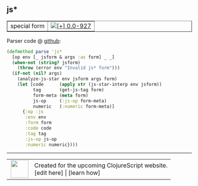 ## js\*



 <table border="1">
<tr>
<td>special form</td>
<td><a href="https://github.com/cljsinfo/cljs-api-docs/tree/0.0-927"><img valign="middle" alt="[+] 0.0-927" title="Added in 0.0-927" src="https://img.shields.io/badge/+-0.0--927-lightgrey.svg"></a> </td>
</tr>
</table>









Parser code @ [github](https://github.com/clojure/clojurescript/blob/r1.7.166/src/main/clojure/cljs/analyzer.cljc#L2184-L2201):

```clj
(defmethod parse 'js*
  [op env [_ jsform & args :as form] _ _]
  (when-not (string? jsform)
    (throw (error env "Invalid js* form")))
  (if-not (nil? args)
    (analyze-js-star env jsform args form)
    (let [code      (apply str (js-star-interp env jsform))
          tag       (get-js-tag form)
          form-meta (meta form)
          js-op     (:js-op form-meta)
          numeric   (:numeric form-meta)]
      {:op :js
       :env env
       :form form
       :code code
       :tag tag
       :js-op js-op
       :numeric numeric})))
```

<!--
Repo - tag - source tree - lines:

 <pre>
clojurescript @ r1.7.166
└── src
    └── main
        └── clojure
            └── cljs
                └── <ins>[analyzer.cljc:2184-2201](https://github.com/clojure/clojurescript/blob/r1.7.166/src/main/clojure/cljs/analyzer.cljc#L2184-L2201)</ins>
</pre>

-->

---




 <table>
<tr><td>
<img valign="middle" align="right" width="48px" src="http://i.imgur.com/Hi20huC.png">
</td><td>
Created for the upcoming ClojureScript website.<br>
[edit here] | [learn how]
</td></tr></table>

[edit here]:https://github.com/cljsinfo/cljs-api-docs/blob/master/cljsdoc/special/jsSTAR.cljsdoc
[learn how]:https://github.com/cljsinfo/cljs-api-docs/wiki/cljsdoc-files

<!--

This information was too distracting to show to readers, but I'll leave it
commented here since it is helpful to:

- pretty-print the data used to generate this document
- and show how to retrieve that data



The API data for this symbol:

```clj
{:ns "special",
 :name "js*",
 :type "special form",
 :source {:code "(defmethod parse 'js*\n  [op env [_ jsform & args :as form] _ _]\n  (when-not (string? jsform)\n    (throw (error env \"Invalid js* form\")))\n  (if-not (nil? args)\n    (analyze-js-star env jsform args form)\n    (let [code      (apply str (js-star-interp env jsform))\n          tag       (get-js-tag form)\n          form-meta (meta form)\n          js-op     (:js-op form-meta)\n          numeric   (:numeric form-meta)]\n      {:op :js\n       :env env\n       :form form\n       :code code\n       :tag tag\n       :js-op js-op\n       :numeric numeric})))",
          :title "Parser code",
          :repo "clojurescript",
          :tag "r1.7.166",
          :filename "src/main/clojure/cljs/analyzer.cljc",
          :lines [2184 2201]},
 :full-name "special/js*",
 :full-name-encode "special/jsSTAR",
 :history [["+" "0.0-927"]]}

```

Retrieve the API data for this symbol:

```clj
;; from Clojure REPL
(require '[clojure.edn :as edn])
(-> (slurp "https://raw.githubusercontent.com/cljsinfo/cljs-api-docs/catalog/cljs-api.edn")
    (edn/read-string)
    (get-in [:symbols "special/js*"]))
```

-->
